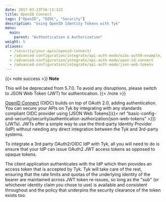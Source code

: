 ```yaml
---
date: 2017-03-23T16:13:12Z
title: OpenID Connect
tags: ["OpenID", "OIDC", "Security"]
description: "Using OpenID Identity Tokens with Tyk"
menu:
  main:
    parent: "Authentication & Authorization"
weight: 5 
aliases:
  - /security/your-apis/openid-connect/
  - /advanced-configuration/integrate/api-auth-mode/oidc-auth0-example/
  - /advanced-configuration/integrate/api-auth-mode/open-id-connect
  - /advanced-configuration/integrate/api-auth-mode/json-web-tokens
---
```


{{< note success >}}
**Note**  

This will be deprecated from 5.7.0. To avoid any disruptions, please switch to JSON Web Token (JWT) for authentication.
{{< /note >}}


[OpenID Connect](https://openid.net/developers/how-connect-works) (OIDC) builds on top of OAuth 2.0, adding authentication. You can secure your APIs on Tyk by integrating with any standards compliant OIDC provider using [JSON Web Tokens]({{< ref "basic-config-and-security/security/authentication-authorization/json-web-tokens" >}}) (JWTs).
JWTs offer a simple way to use the third-party Identity Provider (IdP) without needing any direct integration between the Tyk and 3rd-party systems.

To integrate a 3rd party OAuth2/OIDC IdP with Tyk, all you will need to do is ensure that your IdP can issue OAuth2 JWT access tokens as opposed to opaque tokens.

The client application authenticates with the IdP which then provides an access token that is accepted by Tyk. Tyk will take care of the rest, ensuring that the rate limits and quotas of the underlying identity of the bearer are maintained across JWT token re-issues, so long as the "sub" (or whichever identity claim you chose to use) is available and consistent throughout and the policy that underpins the security clearance of the token exists too.
